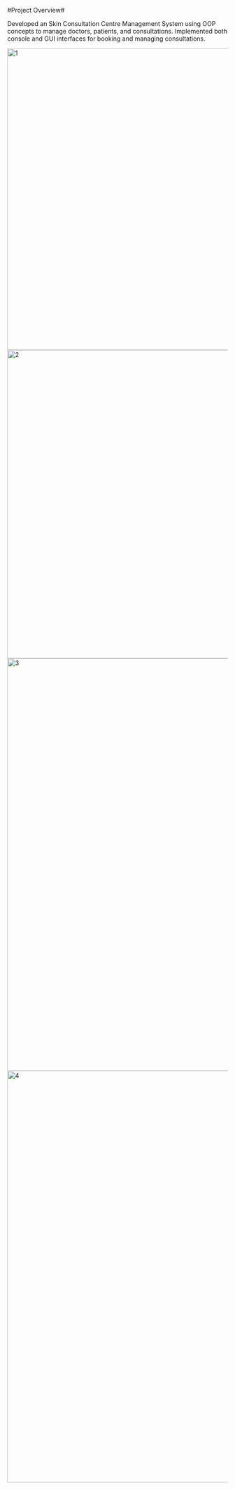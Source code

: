 #Project Overview#

Developed an Skin Consultation Centre Management System using OOP concepts to manage doctors, patients, and consultations. Implemented both console and GUI interfaces for booking and managing consultations.

<img width="680" height="688" alt="1" src="https://github.com/user-attachments/assets/9e08a056-78bd-46ec-abef-aeeeae533401" />

<img width="814" height="703" alt="2" src="https://github.com/user-attachments/assets/7b7eb348-7c41-4d3f-bf7c-caf27ac2283b" />

<img width="1167" height="941" alt="3" src="https://github.com/user-attachments/assets/b1b7a653-337f-44d6-bdda-1a75c0c1d677" />

<img width="1165" height="939" alt="4" src="https://github.com/user-attachments/assets/2eb06a9d-8bca-4c7f-9e97-cbad322849f1" />

